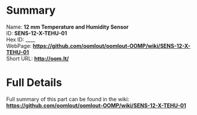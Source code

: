 
Summary
=================
  
Name: __12 mm Temperature and Humidity Sensor__    
ID: __SENS-12-X-TEHU-01__   
Hex ID: ____   
WebPage: __https://github.com/oomlout/oomlout-OOMP/wiki/SENS-12-X-TEHU-01__   
Short URL: __http://oom.lt/__   

Full Details
==========================
Full summary of this part can be found in the wiki:   
__https://github.com/oomlout/oomlout-OOMP/wiki/SENS-12-X-TEHU-01__    

